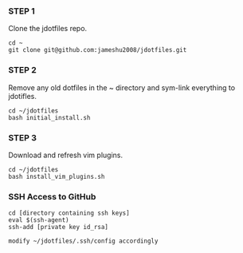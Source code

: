### STEP 1
Clone the jdotfiles repo.
```
cd ~
git clone git@github.com:jameshu2008/jdotfiles.git
```

### STEP 2
Remove any old dotfiles in the ~ directory and sym-link everything to
jdotifles.
```
cd ~/jdotfiles
bash initial_install.sh
```

### STEP 3
Download and refresh vim plugins.
```
cd ~/jdotfiles
bash install_vim_plugins.sh
```

### SSH Access to GitHub
```
cd [directory containing ssh keys]
eval $(ssh-agent)
ssh-add [private key id_rsa]

modify ~/jdotfiles/.ssh/config accordingly
```
